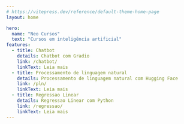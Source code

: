 ```yaml
---
# https://vitepress.dev/reference/default-theme-home-page
layout: home

hero:
  name: "Neo Cursos"
  text: "Cursos em inteligência artificial"
features:
  - title: Chatbot
    details: Chatbot com Gradio
    link: /chatbot/
    linkText: Leia mais
  - title: Processamento de linguagem natural
    details: Processamento de linguagem natural com Hugging Face
    link: /pln/
    linkText: Leia mais
  - title: Regressao Linear
    details: Regressao Linear com Python
    link: /regressao/
    linkText: Leia mais
---
```


